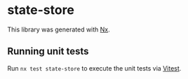 # state-store

This library was generated with [Nx](https://nx.dev).

## Running unit tests

Run `nx test state-store` to execute the unit tests via [Vitest](https://vitest.dev/).
